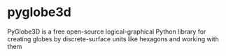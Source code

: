 # pyglobe3d
PyGlobe3D is a free open-source logical-graphical Python library for creating globes by discrete-surface units like hexagons and working with them
